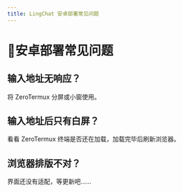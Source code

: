 ```yaml
---
title: LingChat 安卓部署常见问题
---
```


# 📱安卓部署常见问题

## 输入地址无响应？

将 ZeroTermux 分屏或小窗使用。

## 输入地址后只有白屏？

看看 ZeroTermux 终端是否还在加载，加载完毕后刷新浏览器。

## 浏览器排版不对？

界面还没有适配，等更新吧......
